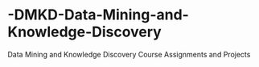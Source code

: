 # -DMKD-Data-Mining-and-Knowledge-Discovery
Data Mining and Knowledge Discovery Course Assignments and Projects
